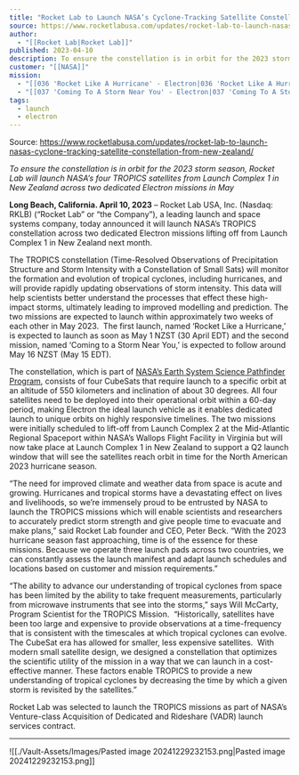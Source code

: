 ```yaml
---
title: "Rocket Lab to Launch NASA’s Cyclone-Tracking Satellite Constellation from New Zealand "
source: https://www.rocketlabusa.com/updates/rocket-lab-to-launch-nasas-cyclone-tracking-satellite-constellation-from-new-zealand/
author:
  - "[[Rocket Lab|Rocket Lab]]"
published: 2023-04-10
description: To ensure the constellation is in orbit for the 2023 storm season, Rocket Lab will launch NASA’s four TROPICS satellites from Launch Complex 1 in New Zealand across two dedicated Electron missions in May
customer: "[[NASA]]"
mission:
  - "[[036 'Rocket Like A Hurricane' - Electron|036 'Rocket Like A Hurricane' - Electron]]"
  - "[[037 'Coming To A Storm Near You' - Electron|037 'Coming To A Storm Near You' - Electron]]"
tags:
  - launch
  - electron
---
```


Source: https://www.rocketlabusa.com/updates/rocket-lab-to-launch-nasas-cyclone-tracking-satellite-constellation-from-new-zealand/

*To ensure the constellation is in orbit for the 2023 storm season, Rocket Lab will launch NASA’s four TROPICS satellites from Launch Complex 1 in New Zealand across two dedicated Electron missions in May* 

**Long Beach, California. April 10, 2023** – Rocket Lab USA, Inc. (Nasdaq: RKLB) (“Rocket Lab” or “the Company”), a leading launch and space systems company, today announced it will launch NASA’s TROPICS constellation across two dedicated Electron missions lifting off from Launch Complex 1 in New Zealand next month. 

The TROPICS constellation (Time-Resolved Observations of Precipitation Structure and Storm Intensity with a Constellation of Small Sats) will monitor the formation and evolution of tropical cyclones, including hurricanes, and will provide rapidly updating observations of storm intensity. This data will help scientists better understand the processes that effect these high-impact storms, ultimately leading to improved modelling and prediction. The two missions are expected to launch within approximately two weeks of each other in May 2023.  The first launch, named ‘Rocket Like a Hurricane,’ is expected to launch as soon as May 1 NZST (30 April EDT) and the second mission, named ‘Coming to a Storm Near You,’ is expected to follow around May 16 NZST (May 15 EDT).  

The constellation, which is part of [NASA’s Earth System Science Pathfinder Program](https://essp.nasa.gov/about-us/), consists of four CubeSats that require launch to a specific orbit at an altitude of 550 kilometers and inclination of about 30 degrees. All four satellites need to be deployed into their operational orbit within a 60-day period, making Electron the ideal launch vehicle as it enables dedicated launch to unique orbits on highly responsive timelines. The two missions were initially scheduled to lift-off from Launch Complex 2 at the Mid-Atlantic Regional Spaceport within NASA’s Wallops Flight Facility in Virginia but will now take place at Launch Complex 1 in New Zealand to support a Q2 launch window that will see the satellites reach orbit in time for the North American 2023 hurricane season.  

“The need for improved climate and weather data from space is acute and growing. Hurricanes and tropical storms have a devastating effect on lives and livelihoods, so we’re immensely proud to be entrusted by NASA to launch the TROPICS missions which will enable scientists and researchers to accurately predict storm strength and give people time to evacuate and make plans,” said Rocket Lab founder and CEO, Peter Beck. “With the 2023 hurricane season fast approaching, time is of the essence for these missions. Because we operate three launch pads across two countries, we can constantly assess the launch manifest and adapt launch schedules and locations based on customer and mission requirements.”  

“The ability to advance our understanding of tropical cyclones from space has been limited by the ability to take frequent measurements, particularly from microwave instruments that see into the storms,” says Will McCarty, Program Scientist for the TROPICS Mission.  “Historically, satellites have been too large and expensive to provide observations at a time-frequency that is consistent with the timescales at which tropical cyclones can evolve.  The CubeSat era has allowed for smaller, less expensive satellites.  With modern small satellite design, we designed a constellation that optimizes the scientific utility of the mission in a way that we can launch in a cost-effective manner. These factors enable TROPICS to provide a new understanding of tropical cyclones by decreasing the time by which a given storm is revisited by the satellites.” 

Rocket Lab was selected to launch the TROPICS missions as part of NASA’s Venture-class Acquisition of Dedicated and Rideshare (VADR) launch services contract.   

---

![[./Vault-Assets/Images/Pasted image 20241229232153.png|Pasted image 20241229232153.png]]